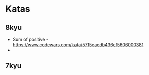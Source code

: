 # Katas

## 8kyu

- Sum of positive - https://www.codewars.com/kata/5715eaedb436cf5606000381
- 

## 7kyu

